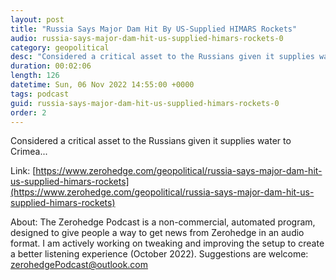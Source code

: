 ```yaml
---
layout: post
title: "Russia Says Major Dam Hit By US-Supplied HIMARS Rockets"
audio: russia-says-major-dam-hit-us-supplied-himars-rockets-0
category: geopolitical
desc: "Considered a critical asset to the Russians given it supplies water to Crimea..."
duration: 00:02:06
length: 126
datetime: Sun, 06 Nov 2022 14:55:00 +0000
tags: podcast
guid: russia-says-major-dam-hit-us-supplied-himars-rockets-0
order: 2
---
```

Considered a critical asset to the Russians given it supplies water to Crimea...

Link: [https://www.zerohedge.com/geopolitical/russia-says-major-dam-hit-us-supplied-himars-rockets](https://www.zerohedge.com/geopolitical/russia-says-major-dam-hit-us-supplied-himars-rockets)

About: The Zerohedge Podcast is a non-commercial, automated program, designed to give people a way to get news from Zerohedge in an audio format.  I am actively working on tweaking and improving the setup to create a better listening experience (October 2022).  Suggestions are welcome: [zerohedgePodcast@outlook.com](mailto:zerohedgePodcast@outlook.com)